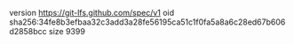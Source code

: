 version https://git-lfs.github.com/spec/v1
oid sha256:34fe8b3efbaa32c3add3a28fe56195ca51c1f0fa5a8a6c28ed67b606d2858bcc
size 9399
